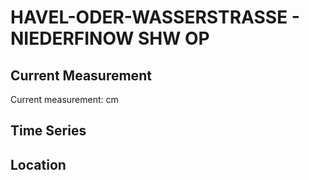 # HAVEL-ODER-WASSERSTRASSE - NIEDERFINOW SHW OP

## Current Measurement

Current measurement: <Value topic="rivers/pegel-online/HOW/NIEDERFINOW-SHW-OP/measurementValue"/> cm

## Time Series

<TimeSeries topic="rivers/pegel-online/HOW/NIEDERFINOW-SHW-OP/measurementValue" period="week" />

## Location

<WorldMap>
  <Marker lat="52.85006867903429" lon="13.936478119099975" labelTopic="rivers/pegel-online/HOW/NIEDERFINOW-SHW-OP/measurementValue" />
</WorldMap>
